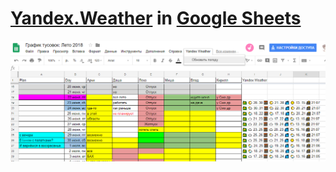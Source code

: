 # [Yandex.Weather](https://yandex.com/weather) in [Google Sheets](http://sheets.google.com)

![](Capture.PNG)

